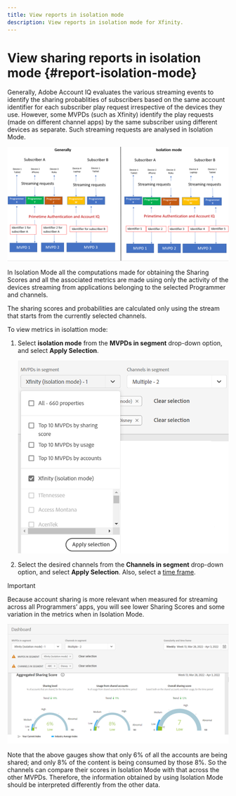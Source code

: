 ```yaml
---
title: View reports in isolation mode
description: View reports in isolation mode for Xfinity. 
---
```


# View sharing reports in isolation mode {#report-isolation-mode}

Generally, Adobe Account IQ evaluates the various streaming events to identify the sharing probablities of subscribers based on the same account identifier for each subscriber play request irrespective of the devices they use. However, some MVPDs (such as Xfinity) identify the play requests (made on different channel apps) by the same subscriber using different devices as separate. Such streaming requests are analysed in Isolation Mode.

![](assets/isolation-diff.png)

In Isolation Mode all the computations made for obtaining the Sharing Scores and all the associated metrics are made using only the activity of the devices streaming from applications belonging to the selected Programmer and channels.

The sharing scores and probabilities are calculated only using the stream that starts from the currently selected channels.

To view metrics in isolattion mode:

1. Select **isolation mode** from the **MVPDs in segment** drop-down option, and select **Apply Selection**.

   ![](assets/xfinity-in-segment.png)

2. Select the desired channels from the **Channels in segment** drop-down option, and select **Apply Selection**. Also, select a [time frame](/help/AccountIQ/product-concepts.md#granularity-def).

>[!IMPORTANT]
>
>Because account sharing is more relevant when measured for streaming across all Programmers’ apps, you will see lower Sharing Scores and some variation in the metrics when in Isolation Mode.

![](assets/aggregate-sharing-isolation.png)

Note that the above gauges show that only 6% of all the accounts are being shared; and only 8% of the content is being consumed by those 8%. So the channels can compare their scores in Isolation Mode with that across the other MVPDs. Therefore, the information obtained by using Isolation Mode should be interpreted differently from the other data.
